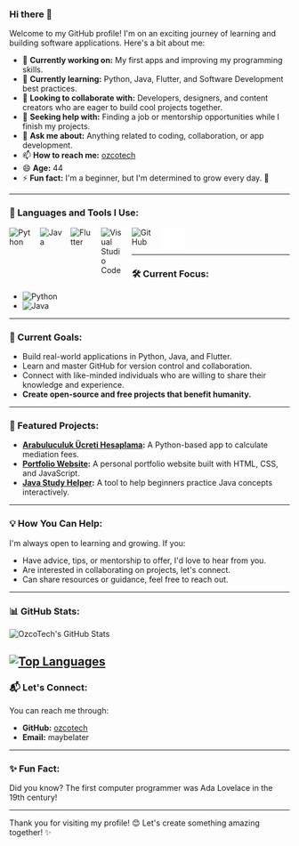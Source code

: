 ### Hi there 👋

Welcome to my GitHub profile! I'm on an exciting journey of learning and building software applications. Here's a bit about me:

- 🔭 **Currently working on:** My first apps and improving my programming skills.
- 🌱 **Currently learning:** Python, Java, Flutter, and Software Development best practices.
- 👯 **Looking to collaborate with:** Developers, designers, and content creators who are eager to build cool projects together.
- 🤔 **Seeking help with:** Finding a job or mentorship opportunities while I finish my projects.
- 💬 **Ask me about:** Anything related to coding, collaboration, or app development.
- 📫 **How to reach me:** [ozcotech](https://github.com/ozcotech)
- 😄 **Age:** 44
- ⚡ **Fun fact:** I'm a beginner, but I'm determined to grow every day. 🚀

---

### 🌟 Languages and Tools I Use:

<img align="left" alt="Python" width="40px" src="https://cdn.jsdelivr.net/gh/devicons/devicon/icons/python/python-original.svg" style="padding-right:15px;"/>
<img align="left" alt="Java" width="40px" src="https://cdn.jsdelivr.net/gh/devicons/devicon/icons/java/java-original.svg" style="padding-right:15px;"/>
<img align="left" alt="Flutter" width="40px" src="https://cdn.jsdelivr.net/gh/devicons/devicon/icons/flutter/flutter-original.svg" style="padding-right:15px;"/>
<img align="left" alt="Visual Studio Code" width="40px" src="https://cdn.jsdelivr.net/gh/devicons/devicon/icons/vscode/vscode-original.svg" style="padding-right:15px;"/>
<img align="left" alt="GitHub" width="40px" src="https://cdn.jsdelivr.net/gh/devicons/devicon/icons/github/github-original.svg" style="padding-right:15px;"/>
<img align="left" alt="Terminal" width="40px" src="https://raw.githubusercontent.com/codeSTACKr/codeSTACKr/master/img/terminal-dark.svg" style="padding-right:15px;"/>

<br />
<br />

---

### 🛠️ Current Focus:

- ![Python](https://img.shields.io/badge/Python-Intermediate-blue)
- ![Java](https://img.shields.io/badge/Java-Learning-orange)
---

### 🚀 Current Goals:
- Build real-world applications in Python, Java, and Flutter.
- Learn and master GitHub for version control and collaboration.
- Connect with like-minded individuals who are willing to share their knowledge and experience.
- **Create open-source and free projects that benefit humanity.**

---
### 🌟 Featured Projects:
- **[Arabuluculuk Ücreti Hesaplama](https://github.com/ozcotech/ArabuluculukUcreti2025):** A Python-based app to calculate mediation fees.  
- **[Portfolio Website](https://github.com/ozcotech/Portfolio2025):** A personal portfolio website built with HTML, CSS, and JavaScript.  
- **[Java Study Helper](https://github.com/ozcotech/JavaStudyHelper):** A tool to help beginners practice Java concepts interactively.
---

### 💡 How You Can Help:
I'm always open to learning and growing. If you:
- Have advice, tips, or mentorship to offer, I'd love to hear from you.
- Are interested in collaborating on projects, let's connect.
- Can share resources or guidance, feel free to reach out.

---
### 📊 GitHub Stats:

![OzcoTech's GitHub Stats](https://github-readme-stats.vercel.app/api?username=ozcotech&show_icons=true&theme=radical)

[![Top Languages](https://github-readme-stats.vercel.app/api/top-langs/?username=ozcotech&layout=compact&theme=radical)](https://github.com/anuraghazra/github-readme-stats)
---

### 📬 Let's Connect:
You can reach me through:
- **GitHub:** [ozcotech](https://github.com/ozcotech)
- **Email:** maybelater

---

### ✨ Fun Fact:
Did you know? The first computer programmer was Ada Lovelace in the 19th century!

---

Thank you for visiting my profile! 😊 Let's create something amazing together! ✨
